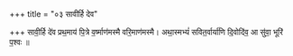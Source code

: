 +++
title = "०३ सावीर्हि देव"

+++
सावी॒र्हि दे॑व प्रथ॒माय॑ पि॒त्रे व॒र्ष्माण॑मस्मै वरि॒माण॑मस्मै। अथा॒स्मभ्यं॑ सवित॒र्वार्या॑णि दि॒वोदि॑व॒ आ सु॑वा॒ भूरि॑ प॒श्वः ॥